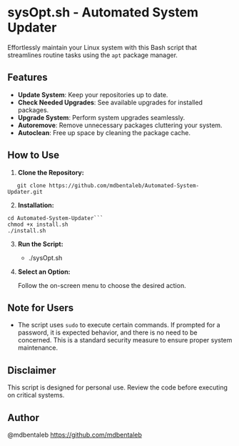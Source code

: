 # sysOpt.sh - Automated System Updater

Effortlessly maintain your Linux system with this Bash script that streamlines routine tasks using the `apt` package manager.

## Features

- **Update System**: Keep your repositories up to date.
- **Check Needed Upgrades**: See available upgrades for installed packages.
- **Upgrade System**: Perform system upgrades seamlessly.
- **Autoremove**: Remove unnecessary packages cluttering your system.
- **Autoclean**: Free up space by cleaning the package cache.

## How to Use

1. **Clone the Repository:**

```
   git clone https://github.com/mdbentaleb/Automated-System-Updater.git
```

2. **Installation:**

```
cd Automated-System-Updater```
chmod +x install.sh
./install.sh
```

3. **Run the Script:**

   - ./sysOpt.sh

4. **Select an Option:**

   Follow the on-screen menu to choose the desired action.

## Note for Users

- The script uses `sudo` to execute certain commands. If prompted for a password, it is expected behavior, and there is no need to be concerned. This is a standard security measure to ensure proper system maintenance.


## Disclaimer

This script is designed for personal use. Review the code before executing on critical systems.


## Author

@mdbentaleb
https://github.com/mdbentaleb
